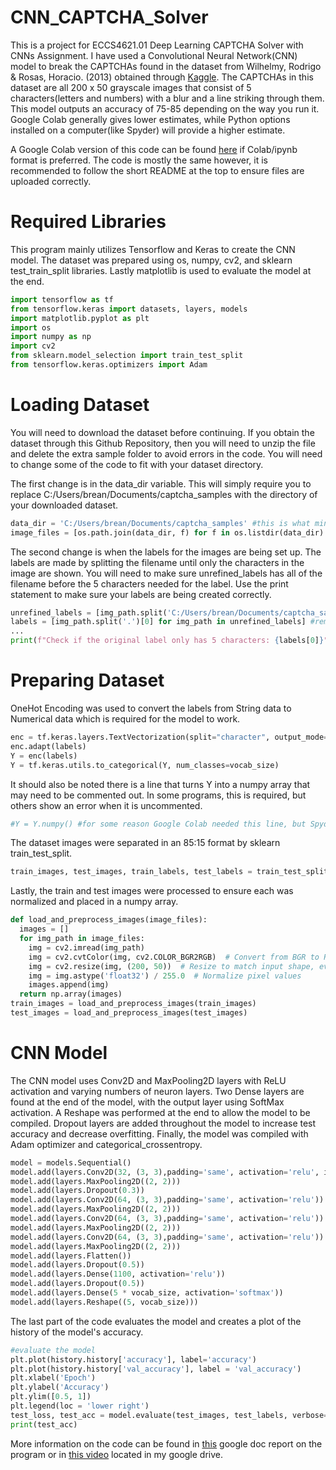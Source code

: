 # CNN_CAPTCHA_Solver
This is a project for ECCS4621.01 Deep Learning CAPTCHA Solver with CNNs Assignment. I have used a Convolutional Neural Network(CNN) model to break the CAPTCHAs found in the dataset from Wilhelmy, Rodrigo & Rosas, Horacio. (2013) obtained through [Kaggle](https://www.kaggle.com/datasets/fournierp/captcha-version-2-images?resource=download). The CAPTCHAs in this dataset are all 200 x 50 grayscale images that consist of 5 characters(letters and numbers) with a blur and a line striking through them. This model outputs an accuracy of 75-85 depending on the way you run it. Google Colab generally gives lower estimates, while Python options installed on a computer(like Spyder) will provide a higher estimate. 

A Google Colab version of this code can be found [here](https://colab.research.google.com/drive/1CrxZCsEU87U5SiCA3VfOJkrnho8ltfFw#scrollTo=5PmL4CuOA5Q7) if Colab/ipynb format is preferred. The code is mostly the same however, it is recommended to follow the short README at the top to ensure files are uploaded correctly.  

# Required Libraries
This program mainly utilizes Tensorflow and Keras to create the CNN model. The dataset was prepared using os, numpy, cv2, and sklearn test_train_split libraries. Lastly matplotlib is used to evaluate the model at the end.


```python
import tensorflow as tf
from tensorflow.keras import datasets, layers, models
import matplotlib.pyplot as plt
import os
import numpy as np
import cv2 
from sklearn.model_selection import train_test_split
from tensorflow.keras.optimizers import Adam
```

# Loading Dataset
You will need to download the dataset before continuing. If you obtain the dataset through this Github Repository, then you will need to unzip the file and delete the extra sample folder to avoid errors in the code. You will need to change some of the code to fit with your dataset directory. 

The first change is in the data_dir variable. This will simply require you to replace C:/Users/brean/Documents/captcha_samples with the directory of your downloaded dataset. 
```python
data_dir = 'C:/Users/brean/Documents/captcha_samples' #this is what mine is, but you will have to change it to your directory
image_files = [os.path.join(data_dir, f) for f in os.listdir(data_dir) if f.endswith(('.jpg', '.png'))]
```
The second change is when the labels for the images are being set up. The labels are made by splitting the filename until only the characters in the image are shown. You will need to make sure unrefined_labels has all of the filename before the 5 characters needed for the label. Use the print statement to make sure your labels are being created correctly.  
```python
unrefined_labels = [img_path.split('C:/Users/brean/Documents/captcha_samples\\')[-1] for img_path in image_files] #removes front part of string
labels = [img_path.split('.')[0] for img_path in unrefined_labels] #removes the last .png at the end to get only the char ID of image
...
print(f"Check if the original label only has 5 characters: {labels[0]}")
```

# Preparing Dataset
OneHot Encoding was used to convert the labels from String data to Numerical data which is required for the model to work.
```python
enc = tf.keras.layers.TextVectorization(split="character", output_mode="int")
enc.adapt(labels)
Y = enc(labels)
Y = tf.keras.utils.to_categorical(Y, num_classes=vocab_size)
```
It should also be noted there is a line that turns Y into a numpy array that may need to be commented out. In some programs, this is required, but others show an error when it is uncommented. 
```python
#Y = Y.numpy() #for some reason Google Colab needed this line, but Spyder didnt. If your program throws a fit about no numpy array then uncomment this
```
The dataset images were separated in an 85:15 format by sklearn train_test_split.
```python
train_images, test_images, train_labels, test_labels = train_test_split(image_files, Y, train_size = 0.85, test_size=0.15, random_state=0)
```
Lastly, the train and test images were processed to ensure each was normalized and placed in a numpy array.
```python
def load_and_preprocess_images(image_files):
  images = []
  for img_path in image_files:
    img = cv2.imread(img_path)
    img = cv2.cvtColor(img, cv2.COLOR_BGR2RGB)  # Convert from BGR to RGB
    img = cv2.resize(img, (200, 50))  # Resize to match input shape, even tho most pics should already be at this level
    img = img.astype('float32') / 255.0  # Normalize pixel values
    images.append(img)
  return np.array(images)
train_images = load_and_preprocess_images(train_images)
test_images = load_and_preprocess_images(test_images)
```

# CNN Model
The CNN model uses Conv2D and MaxPooling2D layers with ReLU activation and varying numbers of neuron layers. Two Dense layers are found at the end of the model, with the output layer using SoftMax activation. A Reshape was performed at the end to allow the model to be compiled. Dropout layers are added throughout the model to increase test accuracy and decrease overfitting. Finally, the model was compiled with Adam optimizer and categorical_crossentropy. 
```python
model = models.Sequential()
model.add(layers.Conv2D(32, (3, 3),padding='same', activation='relu', input_shape=(50, 200, 3))) 
model.add(layers.MaxPooling2D((2, 2)))
model.add(layers.Dropout(0.3))
model.add(layers.Conv2D(64, (3, 3),padding='same', activation='relu'))
model.add(layers.MaxPooling2D((2, 2)))
model.add(layers.Conv2D(64, (3, 3),padding='same', activation='relu'))
model.add(layers.MaxPooling2D((2, 2)))
model.add(layers.Conv2D(64, (3, 3),padding='same', activation='relu'))
model.add(layers.MaxPooling2D((2, 2)))
model.add(layers.Flatten())
model.add(layers.Dropout(0.5))
model.add(layers.Dense(1100, activation='relu')) 
model.add(layers.Dropout(0.5))  
model.add(layers.Dense(5 * vocab_size, activation='softmax'))
model.add(layers.Reshape((5, vocab_size)))
```

The last part of the code evaluates the model and creates a plot of the history of the model's accuracy.
```python
#evaluate the model
plt.plot(history.history['accuracy'], label='accuracy')
plt.plot(history.history['val_accuracy'], label = 'val_accuracy')
plt.xlabel('Epoch')
plt.ylabel('Accuracy')
plt.ylim([0.5, 1])
plt.legend(loc = 'lower right')
test_loss, test_acc = model.evaluate(test_images, test_labels, verbose=2)
print(test_acc)
```

More information on the code can be found in [this](https://docs.google.com/document/d/1YlM90TS1Gtl0f2s4XiIYO7UiDbk4YIwRos8SF7NQRVA/edit?tab=t.0) google doc report on the program or in [this video](https://drive.google.com/file/d/1AGKvhXdwmaORMwHu-TmE5ie2Em9jmBXy/view?usp=sharing) located in my google drive. 

